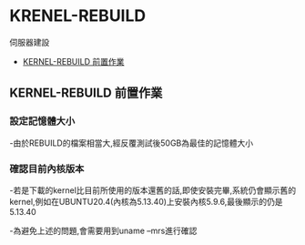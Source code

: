 # KRENEL-REBUILD
伺服器建設
* [KERNEL-REBUILD 前置作業](#kernel-rebuild-前置作業)


## KERNEL-REBUILD 前置作業
### 設定記憶體大小
-由於REBUILD的檔案相當大,經反覆測試後50GB為最佳的記憶體大小

### 確認目前內核版本
-若是下載的kernel比目前所使用的版本還舊的話,即使安裝完畢,系統仍會顯示舊的kernel,例如在UBUNTU20.4(內核為5.13.40)上安裝內核5.9.6,最後顯示的仍是5.13.40

-為避免上述的問題,會需要用到uname –mrs進行確認



